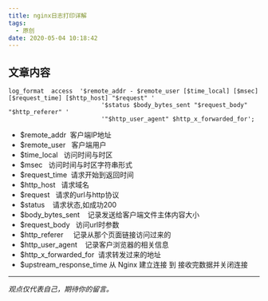 ```yaml
---
title: nginx日志打印详解
tags:
  - 原创
date: 2020-05-04 10:18:42
---
```


## 文章内容
```
log_format  access  '$remote_addr - $remote_user [$time_local] [$msec] [$request_time] [$http_host] "$request" '
                          '$status $body_bytes_sent "$request_body" "$http_referer" '
                          '"$http_user_agent" $http_x_forwarded_for';
```

- $remote_addr  客户端IP地址
- $remote_user   客户端用户
- $time_local   访问时间与时区
- $msec   访问时间与时区字符串形式
- $request_time  请求开始到返回时间
- $http_host   请求域名
- $request   请求的url与http协议
- $status    请求状态,如成功200
- $body_bytes_sent    记录发送给客户端文件主体内容大小
- $request_body   访问url时参数
- $http_referer     记录从那个页面链接访问过来的
- $http_user_agent    记录客户浏览器的相关信息
- $http_x_forwarded_for  请求转发过来的地址
- $upstream_response_time  从 Nginx 建立连接 到 接收完数据并关闭连接

-----

*观点仅代表自己，期待你的留言。*
